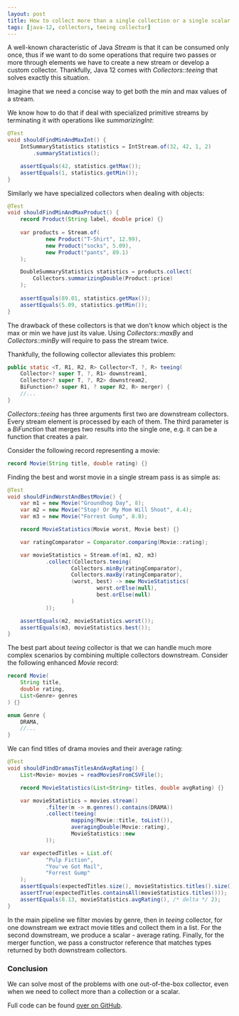 ```yaml
---
layout: post
title: How to collect more than a single collection or a single scalar
tags: [java-12, collectors, teeing collector]
---
```


A well-known characteristic of Java _Stream_ is that it can be consumed only once, thus if we want to do some operations that require two passes or more through elements we have to create a new stream or develop a custom collector. Thankfully, Java 12 comes with _Collectors::teeing_ that solves exactly this situation.

Imagine that we need a concise way to get both the min and max values of a stream.

We know how to do that if deal with specialized primitive streams by terminating it with operations like _summarizingInt_:

```java
@Test
void shouldFindMinAndMaxInt() {
    IntSummaryStatistics statistics = IntStream.of(32, 42, 1, 2)
        .summaryStatistics();

    assertEquals(42, statistics.getMax());
    assertEquals(1, statistics.getMin());
}
```
Similarly we have specialized collectors when dealing with objects:
```java
@Test
void shouldFindMinAndMaxProduct() {
    record Product(String label, double price) {}
    
    var products = Stream.of(
            new Product("T-Shirt", 12.99),
            new Product("socks", 5.09),
            new Product("pants", 89.1)
    );

    DoubleSummaryStatistics statistics = products.collect(
        Collectors.summarizingDouble(Product::price)
    );
    
    assertEquals(89.01, statistics.getMax());
    assertEquals(5.09, statistics.getMin());
}
```
The drawback of these collectors is that we don't know which object is the max or min we have just its value. Using _Collectors::maxBy_ and _Collectors::minBy_ will require to pass the stream twice.

Thankfully, the following collector alleviates this problem:

```java
public static <T, R1, R2, R> Collector<T, ?, R> teeing(
    Collector<? super T, ?, R1> downstream1,
    Collector<? super T, ?, R2> downstream2,
    BiFunction<? super R1, ? super R2, R> merger) {
    //...
}
```
_Collectors::teeing_ has three arguments first two are downstream collectors. Every stream element is processed by each of them. The third parameter is a _BiFunction_ that merges two results into the single one, e.g. it can be a function that creates a pair. 

Consider the following record representing a movie:

```java
record Movie(String title, double rating) {}
```

Finding the best and worst movie in a single stream pass is as simple as:

```java
@Test
void shouldFindWorstAndBestMovie() {
    var m1 = new Movie("Groundhog Day", 8);
    var m2 = new Movie("Stop! Or My Mom Will Shoot", 4.4);
    var m3 = new Movie("Forrest Gump", 8.8);

    record MovieStatistics(Movie worst, Movie best) {}

    var ratingComparator = Comparator.comparing(Movie::rating);

    var movieStatistics = Stream.of(m1, m2, m3)
            .collect(Collectors.teeing(
                    Collectors.minBy(ratingComparator),
                    Collectors.maxBy(ratingComparator),
                    (worst, best) -> new MovieStatistics(
                            worst.orElse(null),
                            best.orElse(null)
                    )
            ));

    assertEquals(m2, movieStatistics.worst());
    assertEquals(m3, movieStatistics.best());
}
```

The best part about _teeing_ collector is that we can handle much more complex scenarios by combining multiple collectors downstream. Consider the following enhanced _Movie_ record:

```java
record Movie(
    String title,
    double rating,
    List<Genre> genres
) {}

enum Genre {
    DRAMA,
    //...
}
```

We can find titles of drama movies and their average rating:

```java
@Test
void shouldFindDramasTitlesAndAvgRating() {
    List<Movie> movies = readMoviesFromCSVFile();

    record MovieStatistics(List<String> titles, double avgRating) {}

    var movieStatistics = movies.stream()
            .filter(m -> m.genres().contains(DRAMA))
            .collect(teeing(
                    mapping(Movie::title, toList()),
                    averagingDouble(Movie::rating),
                    MovieStatistics::new
            ));

    var expectedTitles = List.of(
            "Pulp Fiction",
            "You've Got Mail",
            "Forrest Gump"
    );
    assertEquals(expectedTitles.size(), movieStatistics.titles().size());
    assertTrue(expectedTitles.containsAll(movieStatistics.titles()));
    assertEquals(8.13, movieStatistics.avgRating(), /* delta */ 2);
}
```
In the main pipeline we filter movies by genre, then in _teeing_ collector, for one downstream we extract movie titles and collect them in a list. For the second downstream, we produce a scalar - average rating. Finally, for the merger function, we pass a constructor reference that matches types returned by both downstream collectors.

### Conclusion

We can solve most of the problems with one out-of-the-box collector, even when we need to collect more than a collection or a scalar.

Full code can be found [over on GitHub](https://github.com/apulbere/teeing-example).